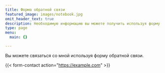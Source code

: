 ```yaml
---
title: Форма обратной связи
featured_image: images/notebook.jpg
omit_header_text: true
description: Необходимую информацию вы можете получить используя форму для связи.
type: page
menu:
  main: {}

---
```

Вы можете связаться со мной используя форму обратной связи.

{{< form-contact action="https://example.com"  >}}